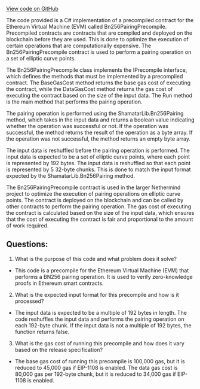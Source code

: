[View code on GitHub](https://github.com/NethermindEth/nethermind/src/Nethermind/Nethermind.Evm/Precompiles/Snarks/Shamatar/Bn256PairingPrecompile.cs)

The code provided is a C# implementation of a precompiled contract for the Ethereum Virtual Machine (EVM) called Bn256PairingPrecompile. Precompiled contracts are contracts that are compiled and deployed on the blockchain before they are used. This is done to optimize the execution of certain operations that are computationally expensive. The Bn256PairingPrecompile contract is used to perform a pairing operation on a set of elliptic curve points.

The Bn256PairingPrecompile class implements the IPrecompile interface, which defines the methods that must be implemented by a precompiled contract. The BaseGasCost method returns the base gas cost of executing the contract, while the DataGasCost method returns the gas cost of executing the contract based on the size of the input data. The Run method is the main method that performs the pairing operation.

The pairing operation is performed using the ShamatarLib.Bn256Pairing method, which takes in the input data and returns a boolean value indicating whether the operation was successful or not. If the operation was successful, the method returns the result of the operation as a byte array. If the operation was not successful, the method returns an empty byte array.

The input data is reshuffled before the pairing operation is performed. The input data is expected to be a set of elliptic curve points, where each point is represented by 192 bytes. The input data is reshuffled so that each point is represented by 5 32-byte chunks. This is done to match the input format expected by the ShamatarLib.Bn256Pairing method.

The Bn256PairingPrecompile contract is used in the larger Nethermind project to optimize the execution of pairing operations on elliptic curve points. The contract is deployed on the blockchain and can be called by other contracts to perform the pairing operation. The gas cost of executing the contract is calculated based on the size of the input data, which ensures that the cost of executing the contract is fair and proportional to the amount of work required.
## Questions: 
 1. What is the purpose of this code and what problem does it solve?
- This code is a precompile for the Ethereum Virtual Machine (EVM) that performs a BN256 pairing operation. It is used to verify zero-knowledge proofs in Ethereum smart contracts.

2. What is the expected input format for this precompile and how is it processed?
- The input data is expected to be a multiple of 192 bytes in length. The code reshuffles the input data and performs the pairing operation on each 192-byte chunk. If the input data is not a multiple of 192 bytes, the function returns false.

3. What is the gas cost of running this precompile and how does it vary based on the release specification?
- The base gas cost of running this precompile is 100,000 gas, but it is reduced to 45,000 gas if EIP-1108 is enabled. The data gas cost is 80,000 gas per 192-byte chunk, but it is reduced to 34,000 gas if EIP-1108 is enabled.
